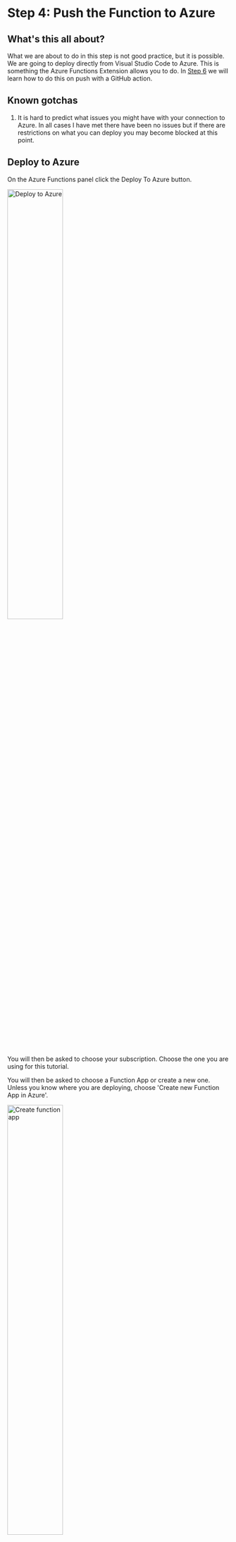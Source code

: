 # Step 4: Push the Function to Azure

## What's this all about?
What we are about to do in this step is not good practice, but it is possible. We are going to deploy directly from Visual Studio Code to Azure. This is something the Azure Functions Extension allows you to do. In [Step 6](https://github.com/TheRealCodeBeard/ServerlessTwitterBot/blob/master/STEP6.md) we will learn how to do this on push with a GitHub action.

## Known gotchas

1. It is hard to predict what issues you might have with your connection to Azure. In all cases I have met there have been no issues but if there are restrictions on what you can deploy you may become blocked at this point. 

## Deploy to Azure

On the Azure Functions panel click the Deploy To Azure button.

<img src="https://github.com/TheRealCodeBeard/ServerlessTwitterBot/blob/master/screengrabs/10_0_deploy_to_azure.JPG" alt="Deploy to Azure" width="50%">

You will then be asked to choose your subscription. Choose the one you are using for this tutorial.

You will then be asked to choose a Function App or create a new one. Unless you know where you are deploying, choose 'Create new Function App in Azure'.

<img src="https://github.com/TheRealCodeBeard/ServerlessTwitterBot/blob/master/screengrabs/10_3_choose_or_create_function_app.JPG" alt="Create function app" width="50%">

You will be prompted to give it a unique name. This name will also be used to create a resource group and other resources related to the function app. If the name is long (like the one I show here) it will be truncated. So make sure you don't use a word with rude truncation possibilities!

<img src="https://github.com/TheRealCodeBeard/ServerlessTwitterBot/blob/master/screengrabs/10_5_give_it_a_unique_name.JPG" alt="Name it" width="50%">

Choose Node.js version 10.x

<img src="https://github.com/TheRealCodeBeard/ServerlessTwitterBot/blob/master/screengrabs/10_6_node_version_10.JPG" alt="Version it" width="50%">

Choose a region

<img src="https://github.com/TheRealCodeBeard/ServerlessTwitterBot/blob/master/screengrabs/10_7_region.JPG" alt="Version it" width="50%">

The extension will set up all the stuff and tell you when it's done.

<img src="https://github.com/TheRealCodeBeard/ServerlessTwitterBot/blob/master/screengrabs/10_9_finished.JPG" alt="Version it" width="50%">

## What gets created on Azure?

If you log into the [Azure Portal](https://portal.azure.com) and you select your resource groups list <img src="https://github.com/TheRealCodeBeard/ServerlessTwitterBot/blob/master/screengrabs/azure_resource_groups.JPG" alt="Version it" width="50"> you will find one with a similar name to your Function App. You will see in the screen grab below that mine is called 'nonsensegeneratorfunctio' it has been made all lower case and truncated in length.

<img src="https://github.com/TheRealCodeBeard/ServerlessTwitterBot/blob/master/screengrabs/11_1_what_is_in_azure_rg.JPG" alt="Version it" width="75%">

You should see a list similar to the above in your resource group. An instance of Application Insights and a Storage account with a similar name to the resource group. An App Service containing your Function App and an App Service Plan related to the region you picked. 

For this tutorial you will only need to worry about the App Service containing your Function App. So go ahead and click on this now.

<img src="https://github.com/TheRealCodeBeard/ServerlessTwitterBot/blob/master/screengrabs/11_2_function_app.JPG" alt="Version it" width="75%">

It should look something like this. In the Overview pannel you will see various control buttons, a status (that should be 'Running') some subscription and resource group details and the URL. This URL is important for two reasons. 

- Firstly it is why you needed to choose a globally unique name. If you visit this URL you will see a message relating to your Function App being up and running. 

- Secondly the sub domain name is the 'official' name of your function app. You will need this for creating the GitHub Action YAML workflow file later. So it's good to know where this is.

On the left hand pannel, expand the Function App and list of functions and click on the name of your actual Function you will see the boiler plate code. 

<img src="https://github.com/TheRealCodeBeard/ServerlessTwitterBot/blob/master/screengrabs/11_2_function_app_expand.jpg" alt="Version it" width="30%">

You will also see a message that tells you your app is read only.

<img src="https://github.com/TheRealCodeBeard/ServerlessTwitterBot/blob/master/screengrabs/11_2_function_app_readonly.JPG" alt="Version it" width="100%">

This is due to the method of release we have used. We have released from Visual Studio Code. It is possible to write the Function directly in the Azure Portal. I wouldn't recomend this for anything other than testing or noodling about.

Click the Get function URL button that is next to the Run button on the code page.

<img src="https://github.com/TheRealCodeBeard/ServerlessTwitterBot/blob/master/screengrabs/11_2_function_app_url_button.JPG" alt="Version it" width="50%">

<img src="https://github.com/TheRealCodeBeard/ServerlessTwitterBot/blob/master/screengrabs/11_2_function_app_url.JPG" alt="Version it" width="50%">

This gives you a choice of key (leave this as 'default (Function Key)' for now) and the URL. The box is small so you can't see the full extent of the URL here. It includes the authorisation key in a url parameter called 'code'. Click the copy button and open a new tab in your browser.

Remember ... you will need to add `&name=something` to the URL otherwise the default function will complain. 

## Code change 1.

Here is the first of two actual code changes you are going to make. And this is the first time you are going to test what you have learnt. 

- Go back to Visual Studio Code. 
- Find the index.js file in the Function folder. This was the one that was automatically opened in [Step 3](https://github.com/TheRealCodeBeard/ServerlessTwitterBot/blob/master/STEP3.md) if you haven't been proactively closing stuff it should still be open.

Replace the whole file with this.

```javascript
module.exports = async function (context, req) {
    context.log('Generating Nonsense...');
    context.res = {
        body: "Bibble wibble wobble"
    };
};
```

The changes here simplify the function right down to just returning the words `Bibble wibble wobble` (such fun, much quirky). The line `context.log('Generating Nonsense...');` logs a messaage internally to the Function App. 

```
context.res = {
    body: "Bibble wibble wobble"
};
```
Sets the `body` of the function return to be the words `Bibble wibble wobble`. If you are familiar with JavaScript syntax this should be all very straight forward. If you are not, then please take a moment to spot where `context` comes from and understand that `.res` is short for 'response'. The 'body' of a response is the text that is returned when the function is called.

This function isn't actually useful for anything right now but it makes a useful point later. 

